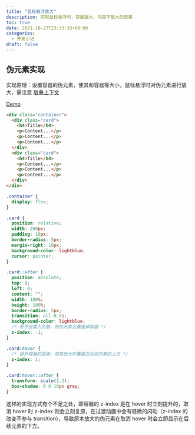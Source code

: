 ```yaml
---
title: "鼠标悬浮放大"
description: 实现鼠标悬浮时，容器放大，内容不放大的效果
toc: true
date: 2021-10-27T23:33:33+08:00
categories:
  - 开发小记
draft: false
---
```


## 伪元素实现

实现原理：设置容器的伪元素，使其和容器等大小，鼠标悬浮时对伪元素进行放大，需注意 [层叠上下文](https://developer.mozilla.org/zh-CN/docs/Web/CSS/CSS_Positioning/Understanding_z_index/The_stacking_context)

[Demo](https://codesandbox.io/s/code-snippets-s5rxe?file=/index.html)

```html
<div class="container">
  <div class="card">
    <h4>Title</h4>
    <p>Content...</p>
    <p>Content...</p>
    <p>Content...</p>
  </div>
  <div class="card">
    <h4>Title</h4>
    <p>Content...</p>
    <p>Content...</p>
    <p>Content...</p>
  </div>
</div>
```

```css
.container {
  display: flex;
}

.card {
  position: relative;
  width: 200px;
  padding: 10px;
  border-radius: 5px;
  margin-right: 10px;
  background-color: lightblue;
  cursor: pointer;
}

.card::after {
  position: absolute;
  top: 0;
  left: 0;
  content: "";
  width: 100%;
  height: 100%;
  border-radius: 5px;
  transition: all 0.5s;
  background-color: lightblue;
  /* 若不设置为负数，则伪元素会覆盖掉容器 */
  z-index: -1;
}

.card:hover {
  /* 提升容器的层级，使其放大时覆盖在后续元素的上方 */
  z-index: 1;
}

.card:hover::after {
  transform: scale(1.2);
  box-shadow: 0 0 10px gray;
}
```

这样的实现方式有个不足之处，即容器的 z-index 是在 hover 时立刻提升的，取消 hover 时 z-index 则会立刻复原，在过渡动画中会有轻微的闪动（z-index 的改变不参与 transition），导致原本放大的伪元素在取消 hover 时会立即显示在后续元素的下方。

